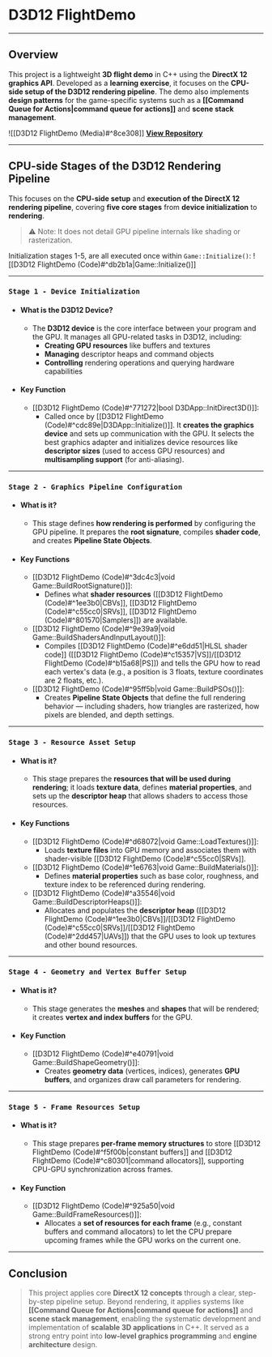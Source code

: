 # **D3D12 FlightDemo**
---
## **Overview**
This project is a lightweight **3D flight demo** in C++ using the **DirectX 12 graphics API**. Developed as a **learning exercise**, it focuses on the **CPU-side setup of the D3D12 rendering pipeline**. The demo also implements **design patterns** for the game-specific systems such as a **[[Command Queue for Actions|command queue for actions]]** and **scene stack management**.

![[D3D12 FlightDemo (Media)#^8ce308]]
[**View Repository**](https://github.com/Woo95/DirectX12_FlightDemo)

---
## **CPU-side Stages of the D3D12 Rendering Pipeline**
This focuses on the **CPU-side setup** and **execution of the DirectX 12 rendering pipeline**, covering **five core stages** from **device initialization** to **rendering**.
> ⚠️ Note: It does not detail GPU pipeline internals like shading or rasterization.

Initialization stages 1-5, are all executed once within `Game::Initialize()`:
![[D3D12 FlightDemo (Code)#^db2b1a|Game::Initialize()]]

---
### `Stage 1 - Device Initialization`
- #### What is the D3D12 Device?
	- The **D3D12 device** is the core interface between your program and the GPU. It manages all GPU-related tasks in D3D12, including:
		- **Creating GPU resources** like buffers and textures
		- **Managing** descriptor heaps and command objects
		- **Controlling** rendering operations and querying hardware capabilities
- #### Key Function
	- [[D3D12 FlightDemo (Code)#^771272|bool D3DApp::InitDirect3D()]]:
		- Called once by [[D3D12 FlightDemo (Code)#^cdc89e|D3DApp::Initialize()]]. It **creates the graphics device** and sets up communication with the GPU. It selects the best graphics adapter and initializes device resources like **descriptor sizes** (used to access GPU resources) and **multisampling support** (for anti-aliasing).

---
### `Stage 2 - Graphics Pipeline Configuration`
- #### What is it?
	- This stage defines **how rendering is performed** by configuring the GPU pipeline. It prepares the **root signature**, compiles **shader code**, and creates **Pipeline State Objects**.
- #### Key Functions
	- [[D3D12 FlightDemo (Code)#^3dc4c3|void Game::BuildRootSignature()]]:
		- Defines what **shader resources** ([[D3D12 FlightDemo (Code)#^1ee3b0|CBVs]], [[D3D12 FlightDemo (Code)#^c55cc0|SRVs]], [[D3D12 FlightDemo (Code)#^801570|Samplers]]) are available.
	- [[D3D12 FlightDemo (Code)#^9e39a9|void Game::BuildShadersAndInputLayout()]]:
	    - Compiles [[D3D12 FlightDemo (Code)#^e6dd51|HLSL shader code]] ([[D3D12 FlightDemo (Code)#^c15357|VS]]/[[D3D12 FlightDemo (Code)#^b15a68|PS]]) and tells the GPU how to read each vertex's data (e.g., a position is 3 floats, texture coordinates are 2 floats, etc.).
	- [[D3D12 FlightDemo (Code)#^95ff5b|void Game::BuildPSOs()]]:
		- Creates **Pipeline State Objects** that define the full rendering behavior — including shaders, how triangles are rasterized, how pixels are blended, and depth settings.

---
### `Stage 3 - Resource Asset Setup`
- #### What is it?
    - This stage prepares the **resources that will be used during rendering**; it loads **texture data**, defines **material properties**, and sets up the **descriptor heap** that allows shaders to access those resources.
- #### Key Functions
    - [[D3D12 FlightDemo (Code)#^d68072|void Game::LoadTextures()]]:
        - Loads **texture files** into GPU memory and associates them with shader-visible [[D3D12 FlightDemo (Code)#^c55cc0|SRVs]].
    - [[D3D12 FlightDemo (Code)#^1e6763|void Game::BuildMaterials()]]:
        - Defines **material properties** such as base color, roughness, and texture index to be referenced during rendering.
    - [[D3D12 FlightDemo (Code)#^a35546|void Game::BuildDescriptorHeaps()]]:
        - Allocates and populates the **descriptor heap** ([[D3D12 FlightDemo (Code)#^1ee3b0|CBVs]]/[[D3D12 FlightDemo (Code)#^c55cc0|SRVs]]/[[D3D12 FlightDemo (Code)#^2dd457|UAVs]]) that the GPU uses to look up textures and other bound resources.

---
### `Stage 4 - Geometry and Vertex Buffer Setup`
- #### What is it?
	- This stage generates the **meshes** and **shapes** that will be rendered; it creates **vertex and index buffers** for the GPU.
- #### Key Function
	- [[D3D12 FlightDemo (Code)#^e40791|void Game::BuildShapeGeometry()]]:
		- Creates **geometry data** (vertices, indices), generates **GPU buffers**, and organizes draw call parameters for rendering.
    

---
### `Stage 5 - Frame Resources Setup`
- #### What is it?
	- This stage prepares **per-frame memory structures** to store [[D3D12 FlightDemo (Code)#^f5f00b|constant buffers]] and [[D3D12 FlightDemo (Code)#^c80301|command allocators]], supporting CPU-GPU synchronization across frames.
- #### Key Function
	- [[D3D12 FlightDemo (Code)#^925a50|void Game::BuildFrameResources()]]: 
		- Allocates a **set of resources for each frame** (e.g., constant buffers and command allocators) to let the CPU prepare upcoming frames while the GPU works on the current one.

---
## **Conclusion**
> This project applies core **DirectX 12 concepts** through a clear, step-by-step pipeline setup. Beyond rendering, it applies systems like **[[Command Queue for Actions|command queue for actions]]** and **scene stack management**, enabling the systematic development and implementation of **scalable 3D applications** in C++. It served as a strong entry point into **low-level graphics programming** and **engine architecture** design.